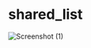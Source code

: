# shared_list

![Screenshot (1)](https://user-images.githubusercontent.com/65711565/205838475-3e539da7-4284-4424-8d84-5b60d6c52a21.png)
